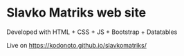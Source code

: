 # Slavko Matriks web site

Developed with HTML + CSS + JS + Bootstrap + Datatables

Live on https://kodonoto.github.io/slavkomatriks/
